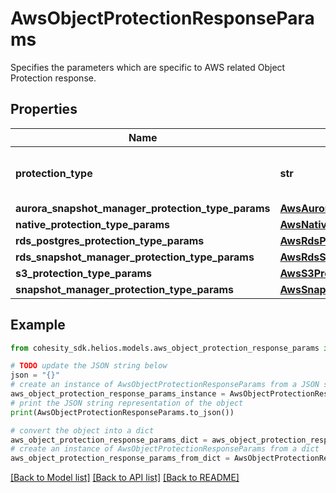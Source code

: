 # AwsObjectProtectionResponseParams

Specifies the parameters which are specific to AWS related Object Protection response.

## Properties

Name | Type | Description | Notes
------------ | ------------- | ------------- | -------------
**protection_type** | **str** | Specifies the AWS Protection Job type. | [optional] 
**aurora_snapshot_manager_protection_type_params** | [**AwsAuroraSnapshotManagerObjectProtectionParams**](AwsAuroraSnapshotManagerObjectProtectionParams.md) |  | [optional] 
**native_protection_type_params** | [**AwsNativeObjectProtectionParams**](AwsNativeObjectProtectionParams.md) |  | [optional] 
**rds_postgres_protection_type_params** | [**AwsRdsPostgresProtectionParams**](AwsRdsPostgresProtectionParams.md) |  | [optional] 
**rds_snapshot_manager_protection_type_params** | [**AwsRdsSnapshotManagerObjectProtectionParams**](AwsRdsSnapshotManagerObjectProtectionParams.md) |  | [optional] 
**s3_protection_type_params** | [**AwsS3ProtectionParams**](AwsS3ProtectionParams.md) |  | [optional] 
**snapshot_manager_protection_type_params** | [**AwsSnapshotManagerObjectProtectionParams**](AwsSnapshotManagerObjectProtectionParams.md) |  | [optional] 

## Example

```python
from cohesity_sdk.helios.models.aws_object_protection_response_params import AwsObjectProtectionResponseParams

# TODO update the JSON string below
json = "{}"
# create an instance of AwsObjectProtectionResponseParams from a JSON string
aws_object_protection_response_params_instance = AwsObjectProtectionResponseParams.from_json(json)
# print the JSON string representation of the object
print(AwsObjectProtectionResponseParams.to_json())

# convert the object into a dict
aws_object_protection_response_params_dict = aws_object_protection_response_params_instance.to_dict()
# create an instance of AwsObjectProtectionResponseParams from a dict
aws_object_protection_response_params_from_dict = AwsObjectProtectionResponseParams.from_dict(aws_object_protection_response_params_dict)
```
[[Back to Model list]](../README.md#documentation-for-models) [[Back to API list]](../README.md#documentation-for-api-endpoints) [[Back to README]](../README.md)



